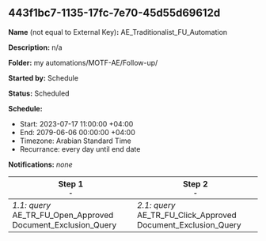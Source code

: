 ## 443f1bc7-1135-17fc-7e70-45d55d69612d

**Name** (not equal to External Key)**:** AE_Traditionalist_FU_Automation

**Description:** n/a

**Folder:** my automations/MOTF-AE/Follow-up/

**Started by:** Schedule

**Status:** Scheduled

**Schedule:**

* Start: 2023-07-17 11:00:00 +04:00
* End: 2079-06-06 00:00:00 +04:00
* Timezone: Arabian Standard Time
* Recurrance: every day until end date

**Notifications:** _none_


| Step 1<br>_<small>-</small>_ | Step 2<br>_<small>-</small>_ |
| --- | --- |
| _1.1: query_<br>AE_TR_FU_Open_Approved Document_Exclusion_Query | _2.1: query_<br>AE_TR_FU_Click_Approved Document_Exclusion_Query |
